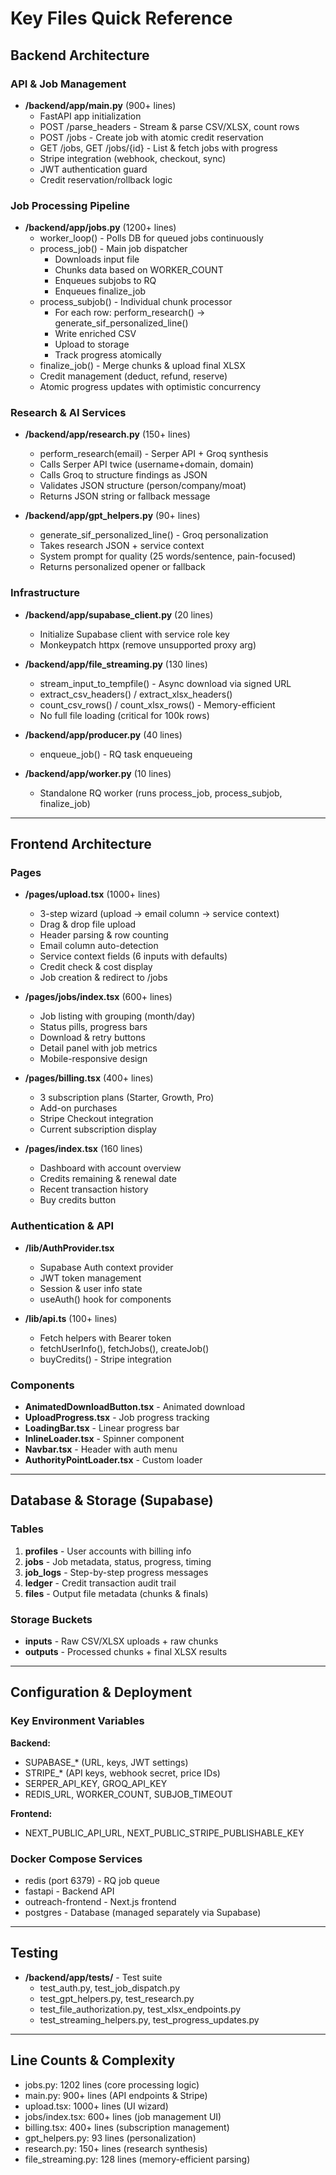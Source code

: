 # Key Files Quick Reference

## Backend Architecture

### API & Job Management
- **/backend/app/main.py** (900+ lines)
  - FastAPI app initialization
  - POST /parse_headers - Stream & parse CSV/XLSX, count rows
  - POST /jobs - Create job with atomic credit reservation
  - GET /jobs, GET /jobs/{id} - List & fetch jobs with progress
  - Stripe integration (webhook, checkout, sync)
  - JWT authentication guard
  - Credit reservation/rollback logic

### Job Processing Pipeline
- **/backend/app/jobs.py** (1200+ lines)
  - worker_loop() - Polls DB for queued jobs continuously
  - process_job() - Main job dispatcher
    - Downloads input file
    - Chunks data based on WORKER_COUNT
    - Enqueues subjobs to RQ
    - Enqueues finalize_job
  - process_subjob() - Individual chunk processor
    - For each row: perform_research() → generate_sif_personalized_line()
    - Write enriched CSV
    - Upload to storage
    - Track progress atomically
  - finalize_job() - Merge chunks & upload final XLSX
  - Credit management (deduct, refund, reserve)
  - Atomic progress updates with optimistic concurrency

### Research & AI Services
- **/backend/app/research.py** (150+ lines)
  - perform_research(email) - Serper API + Groq synthesis
  - Calls Serper API twice (username+domain, domain)
  - Calls Groq to structure findings as JSON
  - Validates JSON structure (person/company/moat)
  - Returns JSON string or fallback message

- **/backend/app/gpt_helpers.py** (90+ lines)
  - generate_sif_personalized_line() - Groq personalization
  - Takes research JSON + service context
  - System prompt for quality (25 words/sentence, pain-focused)
  - Returns personalized opener or fallback

### Infrastructure
- **/backend/app/supabase_client.py** (20 lines)
  - Initialize Supabase client with service role key
  - Monkeypatch httpx (remove unsupported proxy arg)

- **/backend/app/file_streaming.py** (130 lines)
  - stream_input_to_tempfile() - Async download via signed URL
  - extract_csv_headers() / extract_xlsx_headers()
  - count_csv_rows() / count_xlsx_rows() - Memory-efficient
  - No full file loading (critical for 100k rows)

- **/backend/app/producer.py** (40 lines)
  - enqueue_job() - RQ task enqueueing

- **/backend/app/worker.py** (10 lines)
  - Standalone RQ worker (runs process_job, process_subjob, finalize_job)

---

## Frontend Architecture

### Pages
- **/pages/upload.tsx** (1000+ lines)
  - 3-step wizard (upload → email column → service context)
  - Drag & drop file upload
  - Header parsing & row counting
  - Email column auto-detection
  - Service context fields (6 inputs with defaults)
  - Credit check & cost display
  - Job creation & redirect to /jobs

- **/pages/jobs/index.tsx** (600+ lines)
  - Job listing with grouping (month/day)
  - Status pills, progress bars
  - Download & retry buttons
  - Detail panel with job metrics
  - Mobile-responsive design

- **/pages/billing.tsx** (400+ lines)
  - 3 subscription plans (Starter, Growth, Pro)
  - Add-on purchases
  - Stripe Checkout integration
  - Current subscription display

- **/pages/index.tsx** (160 lines)
  - Dashboard with account overview
  - Credits remaining & renewal date
  - Recent transaction history
  - Buy credits button

### Authentication & API
- **/lib/AuthProvider.tsx**
  - Supabase Auth context provider
  - JWT token management
  - Session & user info state
  - useAuth() hook for components

- **/lib/api.ts** (100+ lines)
  - Fetch helpers with Bearer token
  - fetchUserInfo(), fetchJobs(), createJob()
  - buyCredits() - Stripe integration

### Components
- **AnimatedDownloadButton.tsx** - Animated download
- **UploadProgress.tsx** - Job progress tracking
- **LoadingBar.tsx** - Linear progress bar
- **InlineLoader.tsx** - Spinner component
- **Navbar.tsx** - Header with auth menu
- **AuthorityPointLoader.tsx** - Custom loader

---

## Database & Storage (Supabase)

### Tables
1. **profiles** - User accounts with billing info
2. **jobs** - Job metadata, status, progress, timing
3. **job_logs** - Step-by-step progress messages
4. **ledger** - Credit transaction audit trail
5. **files** - Output file metadata (chunks & finals)

### Storage Buckets
- **inputs** - Raw CSV/XLSX uploads + raw chunks
- **outputs** - Processed chunks + final XLSX results

---

## Configuration & Deployment

### Key Environment Variables
**Backend:**
- SUPABASE_* (URL, keys, JWT settings)
- STRIPE_* (API keys, webhook secret, price IDs)
- SERPER_API_KEY, GROQ_API_KEY
- REDIS_URL, WORKER_COUNT, SUBJOB_TIMEOUT

**Frontend:**
- NEXT_PUBLIC_API_URL, NEXT_PUBLIC_STRIPE_PUBLISHABLE_KEY

### Docker Compose Services
- redis (port 6379) - RQ job queue
- fastapi - Backend API
- outreach-frontend - Next.js frontend
- postgres - Database (managed separately via Supabase)

---

## Testing
- **/backend/app/tests/** - Test suite
  - test_auth.py, test_job_dispatch.py
  - test_gpt_helpers.py, test_research.py
  - test_file_authorization.py, test_xlsx_endpoints.py
  - test_streaming_helpers.py, test_progress_updates.py

---

## Line Counts & Complexity
- jobs.py: 1202 lines (core processing logic)
- main.py: 900+ lines (API endpoints & Stripe)
- upload.tsx: 1000+ lines (UI wizard)
- jobs/index.tsx: 600+ lines (job management UI)
- billing.tsx: 400+ lines (subscription management)
- gpt_helpers.py: 93 lines (personalization)
- research.py: 150+ lines (research synthesis)
- file_streaming.py: 128 lines (memory-efficient parsing)

